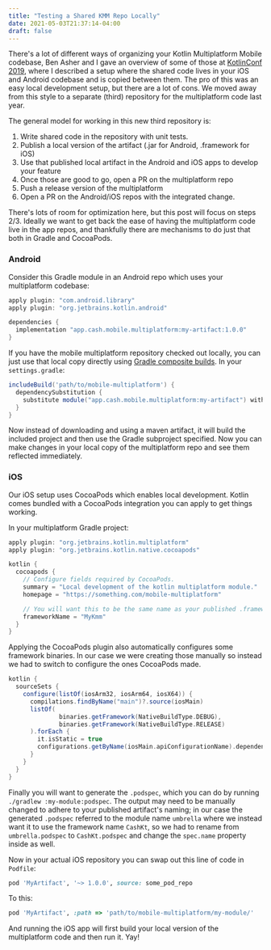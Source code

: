 ```yaml
---
title: "Testing a Shared KMM Repo Locally"
date: 2021-05-03T21:37:14-04:00
draft: false
---
```


There's a lot of different ways of organizing your Kotlin Multiplatform Mobile codebase, Ben Asher
and I gave an overview of some of those at [KotlinConf 2019](https://youtu.be/je8aqW48JiA?t=1891),
where I described a setup where the shared code lives in your iOS and Android codebase and is copied
between them. The pro of this was an easy local development setup, but there are a lot of cons. We
moved away from this style to a separate (third) repository for the multiplatform code last year.

The general model for working in this new third repository is:

 1. Write shared code in the repository with unit tests.
 2. Publish a local version of the artifact (.jar for Android, .framework for iOS)
 3. Use that published local artifact in the Android and iOS apps to develop your feature
 4. Once those are good to go, open a PR on the multiplatform repo
 5. Push a release version of the multiplatform
 6. Open a PR on the Android/iOS repos with the integrated change.

There's lots of room for optimization here, but this post will focus on steps 2/3. Ideally we want
to get back the ease of having the multiplatform code live in the app repos, and thankfully there
are mechanisms to do just that both in Gradle and CocoaPods.

### Android

Consider this Gradle module in an Android repo which uses your multiplatform codebase:

```groovy
apply plugin: "com.android.library"
apply plugin: "org.jetbrains.kotlin.android"

dependencies {
  implementation "app.cash.mobile.multiplatform:my-artifact:1.0.0"
}
```

If you have the mobile multiplatform repository checked out locally, you can just use that local
copy directly using [Gradle composite builds](https://docs.gradle.org/current/userguide/composite_builds.html).
In your `settings.gradle`:

```groovy
includeBuild('path/to/mobile-multiplatform') {
  dependencySubstitution {
    substitute module("app.cash.mobile.multiplatform:my-artifact") with project(":my-module")
  }
}
```

Now instead of downloading and using a maven artifact, it will build the included project and then
use the Gradle subproject specified. Now you can make changes in your local copy of the multiplatform
repo and see them reflected immediately.

### iOS

Our iOS setup uses CocoaPods which enables local development. Kotlin comes bundled with a CocoaPods
integration you can apply to get things working.

In your multiplatform Gradle project:

```groovy
apply plugin: "org.jetbrains.kotlin.multiplatform"
apply plugin: "org.jetbrains.kotlin.native.cocoapods"

kotlin {
  cocoapods {
    // Configure fields required by CocoaPods.
    summary = "Local development of the kotlin multiplatform module."
    homepage = "https://something.com/mobile-multiplatform"

    // You will want this to be the same name as your published .framework 
    frameworkName = "MyKmm"
  }
}
```

Applying the CocoaPods plugin also automatically configures some framework binaries. In our case
we were creating those manually so instead we had to switch to configure the ones CocoaPods made.

```groovy
kotlin {
  sourceSets {
    configure(listOf(iosArm32, iosArm64, iosX64)) {
      compilations.findByName("main")?.source(iosMain)
      listOf(
              binaries.getFramework(NativeBuildType.DEBUG),
              binaries.getFramework(NativeBuildType.RELEASE)
      ).forEach {
        it.isStatic = true
        configurations.getByName(iosMain.apiConfigurationName).dependencies.forEach(it::export)
      }
    }
  }
}
```

Finally you will want to generate the `.podspec`, which you can do by running `./gradlew :my-module:podspec`.
The output may need to be manually changed to adhere to your published artifact's naming; in our case
the generated `.podspec` referred to the module name `umbrella` where we instead want it to use
the framework name `CashKt`, so we had to rename from `umbrella.podspec` to `CashKt.podspec` and change
the `spec.name` property inside as well.

Now in your actual iOS repository you can swap out this line of code in `Podfile`:


```ruby
pod 'MyArtifact', '~> 1.0.0', source: some_pod_repo
```

To this:

```ruby
pod 'MyArtifact', :path => 'path/to/mobile-multiplatform/my-module/'
```

And running the iOS app will first build your local version of the multiplatform code and then run it. Yay!

